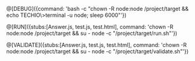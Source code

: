 @[DEBUG]({command: 'bash -c "chown -R node:node /project/target && echo TECHIO\\>terminal -u node; sleep 6000"'})

@[RUN]({stubs:[Answer.js, test.js, test.html], command: 'chown -R node:node /project/target && su - node -c "/project/target/run.sh"'})

@[VALIDATE]({stubs:[Answer.js, test.js, test.html], command: 'chown -R node:node /project/target && su - node -c "/project/target/validate.sh"'})
